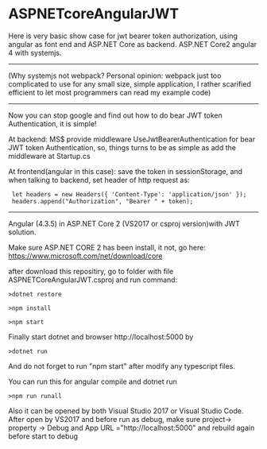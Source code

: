 # ASPNETcoreAngularJWT

Here is very basic show case for jwt bearer token authorization, using angular as font end and ASP.NET Core as backend.
ASP.NET Core2 angular 4 with systemjs.

***********************************************************

(Why systemjs not webpack? Personal opinion: webpack just too complicated to use for any small size, simple application, I rather scarified efficient to let most programmers can read my example code)

**************************************************************************


Now you can stop google and find out how to do bear JWT token Authentication, it is simple!
 
At backend: MS$ provide middleware UseJwtBearerAuthentication for bear JWT token Authentication, so, things turns to be as simple as add the middleware at Startup.cs 

At frontend(angular in this case): save the token in sessionStorage, and when talking to backend, set header of http request as:

     let headers = new Headers({ 'Content-Type': 'application/json' });
     headers.append("Authorization", "Bearer " + token);

************************************************************
Angular (4.3.5) in ASP.NET Core 2 (VS2017 or csproj version)with JWT solution.

Make sure ASP.NET CORE 2 has been install, it not, go here: https://www.microsoft.com/net/download/core

after download this repositiry, go to folder with file ASPNETCoreAngularJWT.csproj and run command:

    >dotnet restore
   
    >npm install
   
    >npm start
   
Finally start dotnet and browser http://localhost:5000 by

    >dotnet run
   
And do not forget to run "npm start" after modify any typescript files.

You can run this for angular compile and dotnet run

    >npm run runall

Also it can be opened by both Visual Studio 2017 or Visual Studio Code.
After open by VS2017 and before run as debug, make sure project-> property -> Debug and App URL ="http://localhost:5000" and rebuild again before start to debug









